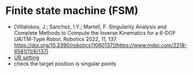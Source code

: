 # Finite state machine (FSM)
- [Villalobos, J.; Sanchez, I.Y.; Martell, F. Singularity Analysis and Complete Methods to Compute the Inverse Kinematics for a 6-DOF UR/TM-Type Robot. Robotics 2022, 11, 137. https://doi.org/10.3390/robotics11060137](https://www.mdpi.com/2218-6581/11/6/137)
- [UR setting](https://www.universal-robots.com/articles/ur/application-installation/dh-parameters-for-calculations-of-kinematics-and-dynamics/)
- check the target position is singular points
